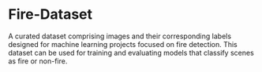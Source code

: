 # Fire-Dataset
A curated dataset comprising images and their corresponding labels designed for machine learning projects focused on fire detection. This dataset can be used for training and evaluating models that classify scenes as fire or non-fire.

